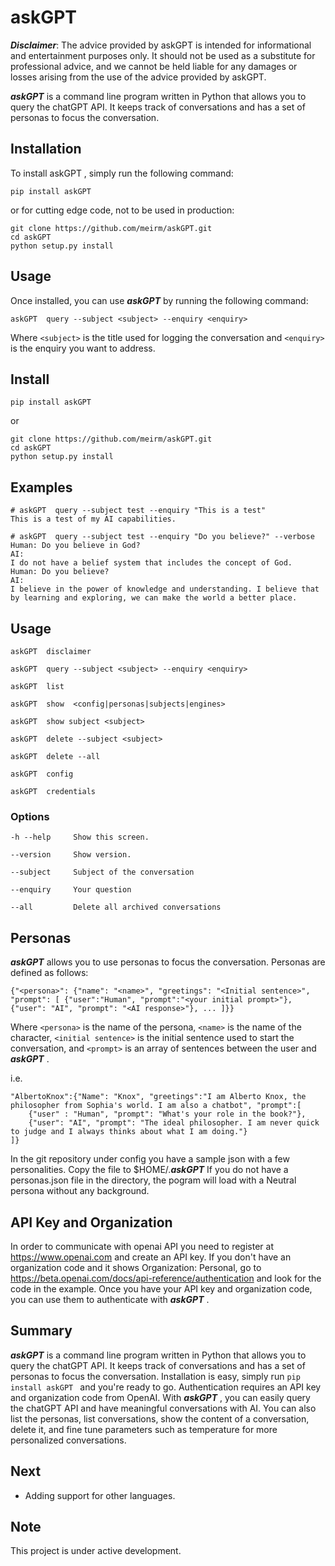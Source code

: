askGPT
======

***Disclaimer***: The advice provided by askGPT is intended for informational and entertainment purposes only. It should not be used as a substitute for professional advice, and we cannot be held liable for any
damages or losses arising from the use of the advice provided by askGPT.

***askGPT***  is a command line program written in Python that allows you to query the chatGPT API. It keeps track of conversations and has a set of personas to focus the conversation.

## Installation

To install askGPT , simply run the following command:

```
pip install askGPT 
```
or for cutting edge code, not to be used in production:
```
git clone https://github.com/meirm/askGPT.git
cd askGPT 
python setup.py install
```
## Usage

Once installed, you can use ***askGPT***  by running the following command:

```
askGPT  query --subject <subject> --enquiry <enquiry>
```

Where `<subject>` is the title used for logging the conversation and `<enquiry>` is the enquiry you want to address.


## Install 
    pip install askGPT

or

    git clone https://github.com/meirm/askGPT.git
    cd askGPT 
    python setup.py install

## Examples

    # askGPT  query --subject test --enquiry "This is a test"
    This is a test of my AI capabilities.

    # askGPT  query --subject test --enquiry "Do you believe?" --verbose
    Human: Do you believe in God?
    AI: 
    I do not have a belief system that includes the concept of God.
    Human: Do you believe?
    AI: 
    I believe in the power of knowledge and understanding. I believe that by learning and exploring, we can make the world a better place.
## Usage
    
    askGPT  disclaimer
    
    askGPT  query --subject <subject> --enquiry <enquiry>

    askGPT  list
    
    askGPT  show  <config|personas|subjects|engines>

    askGPT  show subject <subject>
    
    askGPT  delete --subject <subject>
    
    askGPT  delete --all
    
    askGPT  config
    
    askGPT  credentials
    

    
### Options
    -h --help     Show this screen.

    --version     Show version.
    
    --subject     Subject of the conversation
    
    --enquiry     Your question
    
    --all         Delete all archived conversations
    
## Personas

***askGPT***  allows you to use personas to focus the conversation. Personas are defined as follows:

```
{"<persona>": {"name": "<name>", "greetings": "<Initial sentence>", "prompt": [ {"user":"Human", "prompt":"<your initial prompt>"},{"user": "AI", "prompt": "<AI response>"}, ... ]}}
```

Where `<persona>` is the name of the persona, `<name>` is the name of the character, `<initial sentence>` is the initial sentence used to start the conversation, and `<prompt>` is an array of sentences between the user and ***askGPT*** .


i.e.
```
"AlbertoKnox":{"Name": "Knox", "greetings":"I am Alberto Knox, the philosopher from Sophia's world. I am also a chatbot", "prompt":[
    {"user" : "Human", "prompt": "What's your role in the book?"},
    {"user": "AI", "prompt": "The ideal philosopher. I am never quick to judge and I always thinks about what I am doing."}
]}
```

In the git repository under config you have a sample json with a few personalities. Copy the file to $HOME/.***askGPT*** 
If you do not have a personas.json file in the directory, the pogram will load with a Neutral persona without any background.

## API Key and Organization
In order to communicate with openai API you need to register at https://www.openai.com and create an API key. If you don't have an organization code and it shows Organization: Personal, go to https://beta.openai.com/docs/api-reference/authentication and look for the code in the example. Once you have your API key and organization code, you can use them to authenticate with ***askGPT*** .

## Summary

***askGPT***  is a command line program written in Python that allows you to query the chatGPT API. It keeps track of conversations and has a set of personas to focus the conversation. Installation is easy, 
simply run `pip install askGPT ` and you're ready to go. Authentication requires an API key and organization code from OpenAI. With ***askGPT*** , you can easily query the chatGPT API and have meaningful conversations with AI. 
You can also list the personas, list conversations, show the content of a conversation, delete it, and fine tune parameters such as temperature for more personalized conversations.

## Next

* Adding support for other languages.

## Note

   This project is under active development.